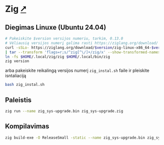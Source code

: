 # Zig [&#x2B67;](https://ziglang.org/)

## Diegimas Linuxe (Ubuntu 24.04)

```bash
# Pakeiskite $version versijos numeriu, tarkim, 0.13.0
# Vėliausią versijos numerį galima rasti https://ziglang.org/download/
curl -sSLo- https://ziglang.org/download/$version/zig-linux-x86_64-$version.tar.xz \
| tar --transform 'flags=r;s/^zig[^\/]+/zig/x' --show-transformed-names -xJC "$HOME/.local"
ln -fs $HOME/.local/zig/zig $HOME/.local/bin/zig
zig version
```

arba pakeiskite reikalingą versijos numerį `zig_instal.sh` faile ir pleiskite isntaliaciją

```bash
bash zig_instal.sh
```

## Paleistis

```bash
zig run --name zig_sys-upgrade.bin zig_sys-upgrade.zig
```

## Kompilavimas

```bash
zig build-exe -O ReleaseSmall -static --name zig_sys-upgrade.bin zig_sys-upgrade.zig && rm zig_sys-upgrade.bin.o
```
